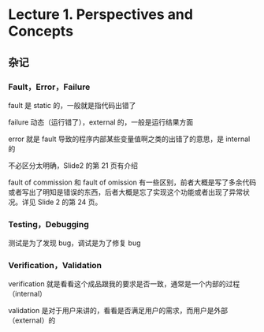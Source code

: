 # Lecture 1. Perspectives and Concepts

## 杂记

### Fault，Error，Failure

fault 是 static 的，一般就是指代码出错了

failure 动态（运行错了），external 的，一般是运行结果方面

error 就是 fault 导致的程序内部某些变量值啊之类的出错了的意思，是 internal 的

不必区分太明确，Slide2 的第 21 页有介绍

fault of commission 和 fault of omission 有一些区别，前者大概是写了多余代码或者写出了明知是错误的东西，后者大概是忘了实现这个功能或者出现了异常状况。详见 Slide 2 的第 24 页。

### Testing，Debugging

测试是为了发现 bug，调试是为了修复 bug

### Verification，Validation

verification 就是看看这个成品跟我的要求是否一致，通常是一个内部的过程（internal）

validation 是对于用户来讲的，看看是否满足用户的需求，而用户是外部（external）的
